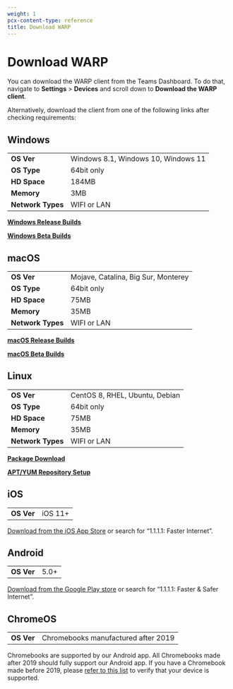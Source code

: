 ```yaml
---
weight: 1
pcx-content-type: reference
title: Download WARP
---
```


# Download WARP

You can download the WARP client from the Teams Dashboard. To do that, navigate to **Settings** > **Devices** and scroll down to **Download the WARP client**.

Alternatively, download the client from one of the following links after checking requirements:

## Windows

<table>
  <tbody>
    <tr>
      <td>
        <strong>OS Ver</strong>
      </td>
      <td>Windows 8.1, Windows 10, Windows 11</td>
    </tr>
    <tr>
      <td>
        <strong>OS Type</strong>
      </td>
      <td>64bit only</td>
    </tr>
    <tr>
      <td>
        <strong>HD Space</strong>
      </td>
      <td>184MB</td>
    </tr>
    <tr>
      <td>
        <strong>Memory</strong>
      </td>
      <td>3MB</td>
    </tr>
    <tr>
      <td>
        <strong>Network Types</strong>
      </td>
      <td>WIFI or LAN</td>
    </tr>
  </tbody>
</table>

**[Windows Release Builds](https://install.appcenter.ms/orgs/cloudflare/apps/1.1.1.1-windows-1/distribution_groups/release)**

**[Windows Beta Builds](https://install.appcenter.ms/orgs/cloudflare/apps/1.1.1.1-windows/distribution_groups/beta)**

## macOS

<table>
  <tbody>
    <tr>
      <td>
        <strong>OS Ver</strong>
      </td>
      <td>Mojave, Catalina, Big Sur, Monterey</td>
    </tr>
    <tr>
      <td>
        <strong>OS Type</strong>
      </td>
      <td>64bit only</td>
    </tr>
    <tr>
      <td>
        <strong>HD Space</strong>
      </td>
      <td>75MB</td>
    </tr>
    <tr>
      <td>
        <strong>Memory</strong>
      </td>
      <td>35MB</td>
    </tr>
    <tr>
      <td>
        <strong>Network Types</strong>
      </td>
      <td>WIFI or LAN</td>
    </tr>
  </tbody>
</table>

**[macOS Release Builds](https://install.appcenter.ms/orgs/cloudflare/apps/1.1.1.1-macos-1/distribution_groups/release)**

**[macOS Beta Builds](https://install.appcenter.ms/orgs/cloudflare/apps/1.1.1.1-macos/distribution_groups/beta)**

## Linux

<table>
  <tbody>
    <tr>
      <td>
        <strong>OS Ver</strong>
      </td>
      <td>CentOS 8, RHEL, Ubuntu, Debian</td>
    </tr>
    <tr>
      <td>
        <strong>OS Type</strong>
      </td>
      <td>64bit only</td>
    </tr>
    <tr>
      <td>
        <strong>HD Space</strong>
      </td>
      <td>75MB</td>
    </tr>
    <tr>
      <td>
        <strong>Memory</strong>
      </td>
      <td>35MB</td>
    </tr>
    <tr>
      <td>
        <strong>Network Types</strong>
      </td>
      <td>WIFI or LAN</td>
    </tr>
  </tbody>
</table>

**[Package Download](https://pkg.cloudflareclient.com/packages/cloudflare-warp)**

**[APT/YUM Repository Setup](https://pkg.cloudflareclient.com/install)**

## iOS

<table>
  <tbody>
    <tr>
      <td>
        <strong>OS Ver</strong>
      </td>
      <td>iOS 11+</td>
    </tr>
  </tbody>
</table>

[Download from the iOS App Store](https://apps.apple.com/us/app/id1423538627) or search for “1.1.1.1: Faster Internet”.

## Android

<table>
  <tbody>
    <tr>
      <td>
        <strong>OS Ver</strong>
      </td>
      <td>5.0+</td>
    </tr>
  </tbody>
</table>

[Download from the Google Play store](https://play.google.com/store/apps/details?id=com.cloudflare.onedotonedotonedotone) or search for “1.1.1.1: Faster & Safer Internet”.

## ChromeOS

<table>
  <tbody>
    <tr>
      <td>
        <strong>OS Ver</strong>
      </td>
      <td>Chromebooks manufactured after 2019</td>
    </tr>
  </tbody>
</table>

Chromebooks are supported by our Android app. All Chromebooks made after 2019 should fully support our Android app. If you have a Chromebook made before 2019, please [refer to this list](https://sites.google.com/a/chromium.org/dev/chromium-os/chrome-os-systems-supporting-android-apps) to verify that your device is supported.